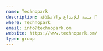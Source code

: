 ```yaml
---
name: Technopark
description: منصة للإبداع والانطلاقة 🚀
where: Technopark
email: info@technopark.om
website: https://www.technopark.om/
type: group
---
```

